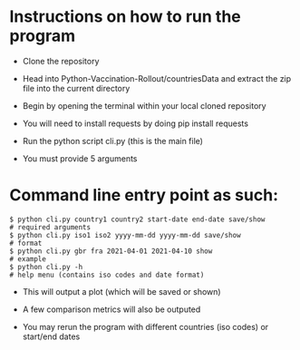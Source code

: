# Instructions on how to run the program

- Clone the repository
- Head into Python-Vaccination-Rollout/countriesData and extract the zip file into the current directory
- Begin by opening the terminal within your local cloned repository
- You will need to install requests by doing pip install requests

- Run the python script cli.py (this is the main file)
- You must provide 5 arguments

# Command line entry point as such:

    $ python cli.py country1 country2 start-date end-date save/show       # required arguments
    $ python cli.py iso1 iso2 yyyy-mm-dd yyyy-mm-dd save/show             # format
    $ python cli.py gbr fra 2021-04-01 2021-04-10 show                    # example     
    $ python cli.py -h                                                    # help menu (contains iso codes and date format)
    

- This will output a plot (which will be saved or shown)
- A few comparison metrics will also be outputed

- You may rerun the program with different countries (iso codes) or start/end dates
